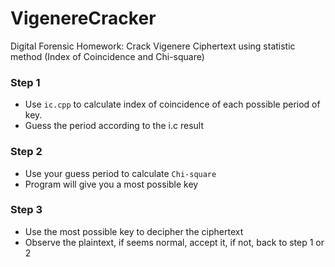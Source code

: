 # VigenereCracker
Digital Forensic Homework: Crack Vigenere Ciphertext using statistic method (Index of Coincidence and Chi-square)

### Step 1

- Use `ic.cpp` to calculate index of coincidence of each possible period of key. 
- Guess the period according to the i.c result

### Step 2

- Use your guess period to calculate `Chi-square`
- Program will give you a most possible key

### Step 3

- Use the most possible key to decipher the ciphertext
- Observe the plaintext, if seems normal, accept it, if not, back to step 1 or 2
